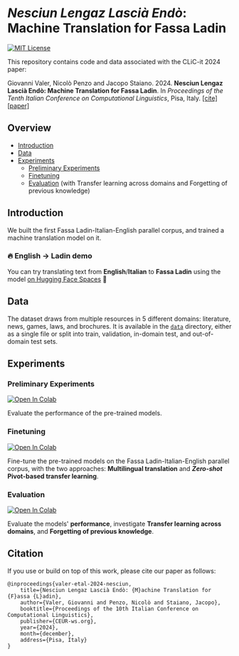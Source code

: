 # _Nesciun Lengaz Lascià Endò_: Machine Translation for Fassa Ladin

[![MIT License](https://img.shields.io/badge/License-MIT-green.svg)](LICENSE)

This repository contains code and data associated with the CLiC-it 2024 paper:

Giovanni Valer, Nicolò Penzo and Jacopo Staiano. 2024. **Nesciun Lengaz Lascià Endò: Machine Translation for Fassa Ladin**. In _Proceedings of the Tenth Italian Conference on Computational Linguistics_, Pisa, Italy. [[cite]](#citation) [[paper]](https://aclanthology.org/2024.clicit-1.104.pdf)

## Overview
- [Introduction](#introduction)
- [Data](#data)
- [Experiments](#experiments)
  - [Preliminary Experiments](#preliminary-experiments)
  - [Finetuning](#finetuning)
  - [Evaluation](#evaluation) (with Transfer learning across domains and Forgetting of previous knowledge)

## Introduction
We built the first Fassa Ladin-Italian-English parallel corpus, and trained a machine translation model on it.

### 🔥 English → Ladin demo
You can try translating text from **English**/**Italian** to **Fassa Ladin** using the model [on Hugging Face Spaces](https://huggingface.co/spaces/jo-valer/fassa-ladin-machine-translation) 🦀


## Data
The dataset draws from multiple resources in 5 different domains: literature, news, games, laws, and brochures. It is available in the [`data`](https://github.com/jo-valer/machine-translation-ladin-fascian/tree/main/data) directory, either as a single file or split into train, validation, in-domain test, and out-of-domain test sets.

## Experiments

### Preliminary Experiments

<a target="_blank" href="https://colab.research.google.com/github/jo-valer/machine-translation-ladin-fascian/blob/main/preliminary.ipynb">
  <img src="https://colab.research.google.com/assets/colab-badge.svg" alt="Open In Colab"/>
</a>

Evaluate the performance of the pre-trained models.

### Finetuning
<a target="_blank" href="https://colab.research.google.com/github/jo-valer/machine-translation-ladin-fascian/blob/main/finetune.ipynb">
  <img src="https://colab.research.google.com/assets/colab-badge.svg" alt="Open In Colab"/>
</a>

Fine-tune the pre-trained models on the Fassa Ladin-Italian-English parallel corpus, with the two approaches: **Multilingual translation** and **_Zero-shot_ Pivot-based transfer learning**.

### Evaluation
<a target="_blank" href="https://colab.research.google.com/github/jo-valer/machine-translation-ladin-fascian/blob/main/evaluate.ipynb">
  <img src="https://colab.research.google.com/assets/colab-badge.svg" alt="Open In Colab"/>
</a>

Evaluate the models' **performance**, investigate **Transfer learning across domains**, and **Forgetting of previous knowledge**.

## Citation
If you use or build on top of this work, please cite our paper as follows:

```
@inproceedings{valer-etal-2024-nesciun,
    title={Nesciun Lengaz Lascià Endò: {M}achine Translation for {F}assa {L}adin},
    author={Valer, Giovanni and Penzo, Nicolò and Staiano, Jacopo},
    booktitle={Proceedings of the 10th Italian Conference on Computational Linguistics},
    publisher={CEUR-ws.org},
    year={2024},
    month={december},
    address={Pisa, Italy}
}
```
